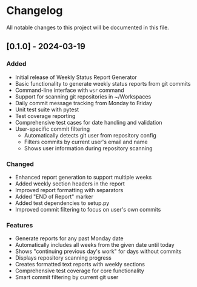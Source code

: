 # Changelog

All notable changes to this project will be documented in this file.

## [0.1.0] - 2024-03-19

### Added
- Initial release of Weekly Status Report Generator
- Basic functionality to generate weekly status reports from git commits
- Command-line interface with `wsr` command
- Support for scanning git repositories in ~/Workspaces
- Daily commit message tracking from Monday to Friday
- Unit test suite with pytest
- Test coverage reporting
- Comprehensive test cases for date handling and validation
- User-specific commit filtering
  - Automatically detects git user from repository config
  - Filters commits by current user's email and name
  - Shows user information during repository scanning

### Changed
- Enhanced report generation to support multiple weeks
- Added weekly section headers in the report
- Improved report formatting with separators
- Added "END of Report" marker
- Added test dependencies to setup.py
- Improved commit filtering to focus on user's own commits

### Features
- Generate reports for any past Monday date
- Automatically includes all weeks from the given date until today
- Shows "continuing previous day's work" for days without commits
- Displays repository scanning progress
- Creates formatted text reports with weekly sections
- Comprehensive test coverage for core functionality
- Smart commit filtering by current git user 